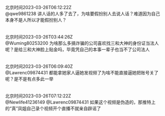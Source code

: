 北京时间2023-03-26T06:12:22Z<br>@qwe9861238 讲人话的人多了去了，为啥要假扮别人去说人话？难道因为自己本身不是人所以才能假扮别人？<br><br><br>北京时间2023-03-26T03:44:26Z<br>@Wuming80253200 为啥那么多搞诈骗的公司喜欢找三和大神的身份证当法人呢？是给三和大神脸上贴金吗，毕竟凭自己的本事一辈子也当不了公司法人<br><br><br>北京时间2023-03-26T06:09:40Z<br>@Lawrenc09874431 都能拿她家人逼她发视频了为啥不能直接逼她把账号关了呢？是不是有点多此一举<br><br><br>北京时间2023-03-26T07:12:22Z<br>@Newlife41236149 @Lawrenc09874431 如果这个视频是伪造的，那推特上的“真”凤姐自己录个视频开个直播不就亲自辟谣了<br><br><br>